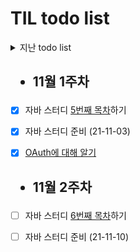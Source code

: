 # TIL todo list

<details>
<summary>지난 todo list</summary>
<div markdown="1">

## <ul><li>9월 2주차</li></ul>
  - [x] JSP를 이용한 웹사이트 제작
  - [x] api 사용을 위한 JSON, jackson 공부
  - [x] 직렬화, 역직렬화 
  - [ ] TDD racingCar 하기


## <ul><li>9월 3주차</li></ul>
  - [x] API불러와서 웹사이트 적용시키기
  - [x] TDD racingCar 하기
  
## <ul><li>9월 4주차</li></ul>
  - [x] summoner api  JSON 파싱
  - [x] match api json 파싱
  
## <ul><li>9월 4주차</li></ul>
  - [x] summoner api  JSON 파싱
  - [x] match api json 파싱
  
## <ul><li>9월 5주차(09/21 ~ 10/03)</li></ul>
  - [x] 게시판 기초 디자인


## <ul><li>10월 1주차</li></ul>
  - [x] 자바 스터디 [1번째 목차](https://github.com/rissins/study/tree/master/%EC%9E%90%EB%B0%94%EA%B3%A0%EA%B8%89%EC%8A%A4%ED%84%B0%EB%94%94)하기

  
## <ul><li>10월 2주차</li></ul>
  - [x] 자바 스터디 [2번째 목차](https://github.com/rissins/study/tree/master/%EC%9E%90%EB%B0%94%EA%B3%A0%EA%B8%89%EC%8A%A4%ED%84%B0%EB%94%94)하기

  
## <ul><li>10월 3주차</li></ul>
  - [x] 자바 스터디 [3번째 목차](https://github.com/rissins/study/tree/master/%EC%9E%90%EB%B0%94%EA%B3%A0%EA%B8%89%EC%8A%A4%ED%84%B0%EB%94%94)하기
  - [x] 자바 스터디 준비 (21-10-20)

  
  ## <ul><li>10월 4주차</li></ul>
  - [x] 자바 스터디 [4번째 목차](https://github.com/rissins/study/tree/master/%EC%9E%90%EB%B0%94%EA%B3%A0%EA%B8%89%EC%8A%A4%ED%84%B0%EB%94%94)하기
  - [x] 자바 스터디 준비 (21-10-27)

</div>
</details>


## <ul><li>11월 1주차</li></ul>
  - [x] 자바 스터디 [5번째 목차](https://github.com/rissins/study/tree/master/%EC%9E%90%EB%B0%94%EA%B3%A0%EA%B8%89%EC%8A%A4%ED%84%B0%EB%94%94)하기
  - [x] 자바 스터디 준비 (21-11-03)
  - [x] [OAuth에 대해 알기](https://github.com/rissins/study/blob/master/%EB%A7%A4%EC%9D%BC%20%EA%B8%B0%EC%88%A0%EB%B8%94%EB%A1%9C%EA%B7%B8%20%EB%A6%AC%EB%B7%B0/OAuth%EC%99%80%20%EC%B6%A4%EC%9D%84.md)


## <ul><li>11월 2주차</li></ul>
  - [ ] 자바 스터디 [6번째 목차](https://github.com/rissins/study/tree/master/%EC%9E%90%EB%B0%94%EA%B3%A0%EA%B8%89%EC%8A%A4%ED%84%B0%EB%94%94)하기
  - [ ] 자바 스터디 준비 (21-11-10)
 
